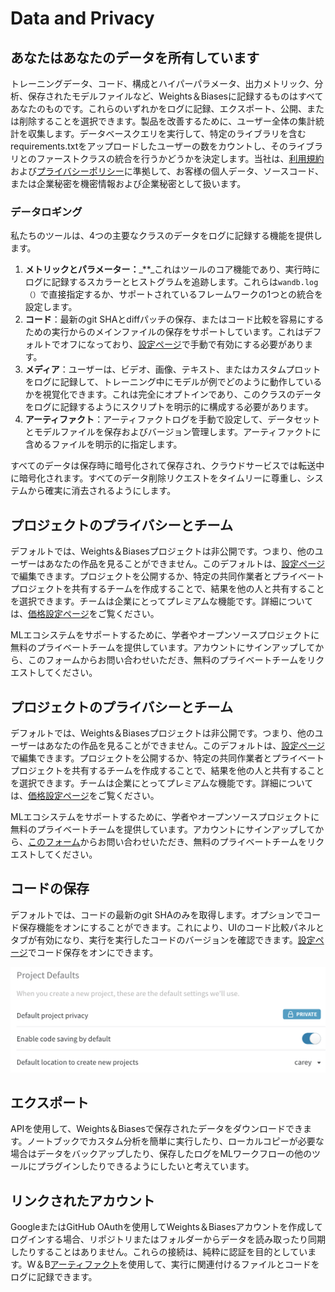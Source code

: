 # Data and Privacy

## あなたはあなたのデータを所有しています

トレーニングデータ、コード、構成とハイパーパラメータ、出力メトリック、分析、保存されたモデルファイルなど、Weights＆Biasesに記録するものはすべてあなたのものです。これらのいずれかをログに記録、エクスポート、公開、または削除することを選択できます。製品を改善するために、ユーザー全体の集計統計を収集します。データベースクエリを実行して、特定のライブラリを含むrequirements.txtをアップロードしたユーザーの数をカウントし、そのライブラリとのファーストクラスの統合を行うかどうかを決定します。当社は、[利用規約](https://www.wandb.com/terms)および[プライバシーポリシー](%20https://www.wandb.com/privacy)に準拠して、お客様の個人データ、ソースコード、または企業秘密を機密情報および企業秘密として扱います。



### データロギング

 私たちのツールは、4つの主要なクラスのデータをログに記録する機能を提供します。

1. **メトリックとパラメーター：**\_\*\*\_これはツールのコア機能であり、実行時にログに記録するスカラーとヒストグラムを追跡します。これらは`wandb.log（）`で直接指定するか、サポートされているフレームワークの1つとの統合を設定します。
2. **コード**：最新のgit SHAとdiffパッチの保存、またはコード比較を容易にするための実行からのメインファイルの保存をサポートしています。これはデフォルトでオフになっており、[設定ページ](https://wandb.ai/settings)で手動で有効にする必要があります。
3. **メディア**：ユーザーは、ビデオ、画像、テキスト、またはカスタムプロットをログに記録して、トレーニング中にモデルが例でどのように動作しているかを視覚化できます。これは完全にオプトインであり、このクラスのデータをログに記録するようにスクリプトを明示的に構成する必要があります。
4.  **アーティファクト**：アーティファクトログを手動で設定して、データセットとモデルファイルを保存およびバージョン管理します。アーティファクトに含めるファイルを明示的に指定します。

 すべてのデータは保存時に暗号化されて保存され、クラウドサービスでは転送中に暗号化されます。すべてのデータ削除リクエストをタイムリーに尊重し、システムから確実に消去されるようにします。

## プロジェクトのプライバシーとチーム

 デフォルトでは、Weights＆Biasesプロジェクトは非公開です。つまり、他のユーザーはあなたの作品を見ることができません。このデフォルトは、[設定ページ](https://app.gitbook.com/@weights-and-biases/s/docs/~/drafts/-MNgitmWwhiOG-bRHucG/v/japanese/self-hosted)で編集できます。プロジェクトを公開するか、特定の共同作業者とプライベートプロジェクトを共有するチームを作成することで、結果を他の人と共有することを選択できます。チームは企業にとってプレミアムな機能です。詳細については、[価格設定ページ](https://app.gitbook.com/@weights-and-biases/s/docs/~/drafts/-MNgitmWwhiOG-bRHucG/v/japanese/company/getting-help)をご覧ください。

MLエコシステムをサポートするために、学者やオープンソースプロジェクトに無料のプライベートチームを提供しています。アカウントにサインアップしてから、このフォームからお問い合わせいただき、無料のプライベートチームをリクエストしてください。

##  プロジェクトのプライバシーとチーム

デフォルトでは、Weights＆Biasesプロジェクトは非公開です。つまり、他のユーザーはあなたの作品を見ることができません。このデフォルトは、[設定ページ](../sweeps/visualize-sweep-results.md)で編集できます。プロジェクトを公開するか、特定の共同作業者とプライベートプロジェクトを共有するチームを作成することで、結果を他の人と共有することを選択できます。チームは企業にとってプレミアムな機能です。詳細については、[価格設定ページ](https://www.wandb.com/academic)をご覧ください。

MLエコシステムをサポートするために、学者やオープンソースプロジェクトに無料のプライベートチームを提供しています。アカウントにサインアップしてから、[このフォーム](https://www.wandb.com/academic)からお問い合わせいただき、無料のプライベートチームをリクエストしてください。

## コードの保存

デフォルトでは、コードの最新のgit SHAのみを取得します。オプションでコード保存機能をオンにすることができます。これにより、UIのコード比較パネルとタブが有効になり、実行を実行したコードのバージョンを確認できます。[設定ページ](https://wandb.ai/settings)でコード保存をオンにできます。

![](../.gitbook/assets/project-defaults.png)

## エクスポート

APIを使用して、Weights＆Biasesで保存されたデータをダウンロードできます。ノートブックでカスタム分析を簡単に実行したり、ローカルコピーが必要な場合はデータをバックアップしたり、保存したログをMLワークフローの他のツールにプラグインしたりできるようにしたいと考えています。

##  リンクされたアカウント

 GoogleまたはGitHub OAuthを使用してWeights＆Biasesアカウントを作成してログインする場合、リポジトリまたはフォルダーからデータを読み取ったり同期したりすることはありません。これらの接続は、純粋に認証を目的としています。W＆B[アーティファクト](https://app.gitbook.com/@weights-and-biases/s/docs/~/drafts/-MNgitmWwhiOG-bRHucG/v/japanese/artifacts)を使用して、実行に関連付けるファイルとコードをログに記録できます。

